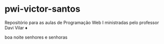 # pwi-victor-santos
Repositório para as aulas de Programação Web I ministradas pelo professor Davi Vilar ♦


boa noite senhores e senhoras